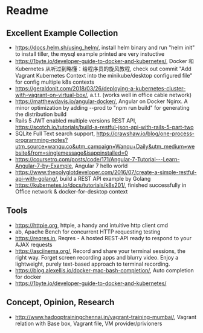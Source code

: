 # Readme

## Excellent Example Collection
* https://docs.helm.sh/using_helm/, install helm binary and run "helm init" to install tiller, the mysql example printed are very instuctive
* https://1byte.io/developer-guide-to-docker-and-kubernetes/, Docker 和 Kubernetes 从听过到略懂：给程序员的旋风教程, check out commit "Add Vagrant Kubernetes Context into the minikube/desktop configured file" for config multiple k8s contexts
* https://geraldonit.com/2018/03/26/deploying-a-kubernetes-cluster-with-vagrant-on-virtual-box/, a.t.t. (works well in office cable network)
* https://matthewdavis.io/angular-docker/, Angular on Docker Nginx. A minor optimization by adding --prod to "npm run build" for generating the distribution build
* Rails 5 JWT enabled multiple versions REST API, https://scotch.io/tutorials/build-a-restful-json-api-with-rails-5-part-two
* SQLite Full Text search support, https://crawshaw.io/blog/one-process-programming-notes?utm_source=wanqu.co&utm_campaign=Wanqu+Daily&utm_medium=website&from=singlemessage&isappinstalled=0
* https://coursetro.com/posts/code/171/Angular-7-Tutorial---Learn-Angular-7-by-Example, Angular 7 hello world
* https://www.thepolyglotdeveloper.com/2016/07/create-a-simple-restful-api-with-golang/, build a REST API example by Golang
* https://kubernetes.io/docs/tutorials/k8s201/, finished successfully in Office network & docker-for-desktop context

## Tools
* https://httpie.org, httpie, a handy and intuitive http client cmd
* ab, Apache Bench for concurrent HTTP requesting testing
* https://reqres.in, Reqres - A hosted REST-API ready to respond to your AJAX requests
* https://asciinema.org/, Record and share your terminal sessions, the right way. Forget screen recording apps and blurry video. Enjoy a lightweight, purely text-based approach to terminal recording.
* https://blog.alexellis.io/docker-mac-bash-completion/, Auto completion for docker
* https://1byte.io/developer-guide-to-docker-and-kubernetes/

## Concept, Opinion, Research
* http://www.hadooptrainingchennai.in/vagrant-training-mumbai/, Vagrant relation with Base box, Vagrant file, VM provider/privioners

